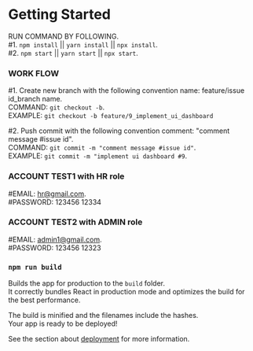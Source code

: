 # Getting Started

RUN COMMAND BY FOLLOWING.\
#1. `npm install` || `yarn install` || `npx install`.\
#2. `npm start` || `yarn start` || `npx start`.

### WORK FLOW

#1. Create new branch with the following convention name: feature/issue id_branch name.\
COMMAND: `git checkout -b`.\
EXAMPLE: `git checkout -b feature/9_implement_ui_dashboard`

#2. Push commit with the following convention comment: "comment message #issue id".\
COMMAND: `git commit -m "comment message #issue id"`.\
EXAMPLE: `git commit -m "implement ui dashboard #9`.

### ACCOUNT TEST1 with HR role

#EMAIL: hr@gmail.com.\
#PASSWORD: 123456
12334
### ACCOUNT TEST2 with ADMIN role

#EMAIL: admin1@gmail.com.\
#PASSWORD: 123456
12323
### `npm run build`

Builds the app for production to the `build` folder.\
It correctly bundles React in production mode and optimizes the build for the best performance.

The build is minified and the filenames include the hashes.\
Your app is ready to be deployed!

See the section about [deployment](https://facebook.github.io/create-react-app/docs/deployment) for more information.

